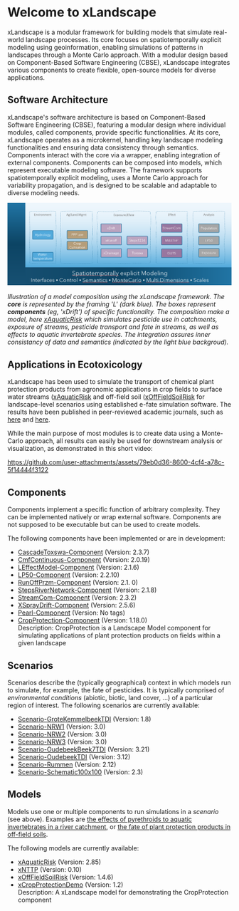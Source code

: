 # Welcome to xLandscape

xLandscape is a modular framework for building models that simulate real-world landscape processes. Its core focuses on spatiotemporally explicit modeling using geoinformation, enabling simulations of patterns in landscapes through a Monte Carlo approach. With a modular design based on Component-Based Software Engineering (CBSE), xLandscape integrates various components to create flexible, open-source models for diverse applications.

## Software Architecture

xLandscape's software architecture is based on Component-Based Software Engineering (CBSE), featuring a modular design where individual modules, called components, provide specific functionalities. At its core, xLandscape operates as a microkernel, handling key landscape modeling functionalities and ensuring data consistency through semantics. Components interact with the core via a wrapper, enabling integration of external components. Components can be composed into models, which represent executable modeling software. The framework supports spatiotemporally explicit modeling, uses a Monte Carlo approach for variability propagation, and is designed to be scalable and adaptable to diverse modeling needs.

<img src="../img/xAquatic.png" alt="XAquatic" width="800"/>  

*Illustration of a model composition using the xLandscape framework. The ***core*** is represented by the framing 'L' (dark blue). The boxes represent **components** (eg, 'xDrift') of specific functionality. The composition make a model, here [xAquaticRisk](https://github.com/xlandscape/xAquaticRisk) which simulates pesticide use in catchments, exposure of streams, pesticide transport and fate in streams, as well as effects to aquatic invertebrate species. The integration assures inner consistancy of data and semantics (indicated by the light blue backgroud).*

## Applications in Ecotoxicology

xLandscape has been used to simulate the transport of chemical plant protection products from agronomic applications in crop fields to surface water streams ([xAquaticRisk](https://github.com/xlandscape/xAquaticRisk) and off-field soil ([xOffFieldSoilRisk](https://github.com/xlandscape/xOffFieldSoilRisk) for landscape-level scenarios using established e-fate simulation software. The results have been published in peer-reviewed academic journals, such as [here](https://pubs.acs.org/doi/10.1021/acs.est.3c02716) and [here](https://academic.oup.com/ieam/article/20/1/263/7725049).

While the main purpose of most modules is to create data using a Monte-Carlo approach, all results can easily be used for downstream analysis or visualization, as demonstrated in this short video:

https://github.com/user-attachments/assets/79eb0d36-8600-4cf4-a78c-5f14444f3122

## Components
Components implement a specific function of arbitrary complexity. They can be implemented natively or wrap external software. Components are not supposed to be executable but can be used to create models.

The following components have been implemented or are in development:

- [CascadeToxswa-Component](https://github.com/xlandscape/CascadeToxswa-Component) (Version: 2.3.7)  
- [CmfContinuous-Component](https://github.com/xlandscape/CmfContinuous-Component) (Version: 2.0.19)  
- [LEffectModel-Component](https://github.com/xlandscape/LEffectModel-Component) (Version: 2.1.6)  
- [LP50-Component](https://github.com/xlandscape/LP50-Component) (Version: 2.2.10)  
- [RunOffPrzm-Component](https://github.com/xlandscape/RunOffPrzm-Component) (Version: 2.1. 0)  
- [StepsRiverNetwork-Component](https://github.com/xlandscape/StepsRiverNetwork-Component) (Version: 2.1.8)  
- [StreamCom-Component](https://github.com/xlandscape/StreamCom-Component) (Version: 2.3.2)  
- [XSprayDrift-Component](https://github.com/xlandscape/XSprayDrift-Component) (Version: 2.5.6)  
- [Pearl-Component](https://github.com/xlandscape/Pearl-Component) (Version: No tags)  
- [CropProtection-Component](https://github.com/xlandscape/CropProtection-Component) (Version: 1.18.0)  
 Description: CropProtection is a Landscape Model component for simulating applications of plant protection products on fields within a given landscape

## Scenarios
Scenarios describe the (typically geographical) context in which models run to simulate, for example, the fate of pesticides. It is typically comprised of *environmental conditions* (abiotic, biotic, land cover, ...) of a particular region of interest. The following scenarios are currently available:

- [Scenario-GroteKemmelbeekTDI](https://github.com/xlandscape/Scenario-GroteKemmelbeekTDI) (Version: 1.8)  
- [Scenario-NRW1](https://github.com/xlandscape/Scenario-NRW1) (Version: 3.0)  
- [Scenario-NRW2](https://github.com/xlandscape/Scenario-NRW2) (Version: 3.0)  
- [Scenario-NRW3](https://github.com/xlandscape/Scenario-NRW3) (Version: 3.0)  
- [Scenario-OudebeekBeek7TDI](https://github.com/xlandscape/Scenario-OudebeekBeek7TDI) (Version: 3.21)  
- [Scenario-OudebeekTDI](https://github.com/xlandscape/Scenario-OudebeekTDI) (Version: 3.12)  
- [Scenario-Rummen](https://github.com/xlandscape/Scenario-Rummen) (Version: 2.12)  
- [Scenario-Schematic100x100](https://github.com/xlandscape/Scenario-Schematic100x100) (Version: 2.3)

## Models
Models use one or multiple components to run simulations in a *scenario* (see above). Examples are [the effects of pyrethroids to aquatic invertebrates in a river catchment](https://pubs.acs.org/doi/10.1021/acs.est.3c02716), or [the fate of plant protection products in off-field soils](https://academic.oup.com/ieam/article/20/1/263/7725049).

The following models are currently available:

- [xAquaticRisk](https://github.com/xlandscape/xAquaticRisk) (Version: 2.85)  
- [xNTTP](https://github.com/xlandscape/xNTTP) (Version: 0.10)  
- [xOffFieldSoilRisk](https://github.com/xlandscape/xOffFieldSoilRisk) (Version: 1.4.6)  
- [xCropProtectionDemo](https://github.com/xlandscape/xCropProtectionDemo) (Version: 1.2)  
 Description: A xLandscape model for demonstrating the CropProtection component


